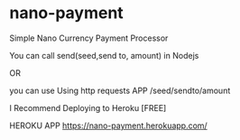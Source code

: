 # nano-payment
 Simple Nano Currency Payment Processor 


You can call
send(seed,send to, amount) in Nodejs

OR

you can use Using http requests 
APP /seed/sendto/amount

I Recommend Deploying to Heroku [FREE]

HEROKU APP
https://nano-payment.herokuapp.com/